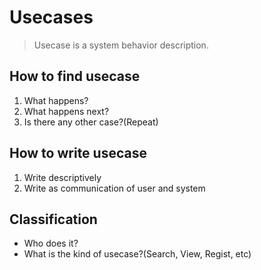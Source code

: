 # Usecases

> Usecase is a system behavior description.

## How to find usecase

1. What happens?
1. What happens next?
1. Is there any other case?(Repeat)

## How to write usecase

1. Write descriptively
1. Write as communication of user and system

## Classification

- Who does it?
- What is the kind of usecase?(Search, View, Regist, etc)

